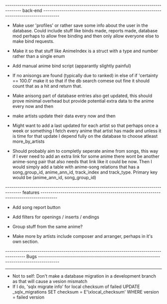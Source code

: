 
-------------------------------------------------------------------------------------- back-end --------------------------------------------------------------------------------------

 * Make user 'profiles' or rather save some info about the user in the database. Could include stuff like binds made, reports made, database mod perhaps to allow free binding and then only allow everyone else to make bind requests.

 * Make it so that stuff like AnimeIndex is a struct with a type and number rather than a single enum

 * Add manual anime bind script (apparantly slightly painful)

 * If no anisongs are found (typically due to ranked) in else of if 'certainty == 100.0' make it so that if the db search comese out fine it should count that as a hit and return that.

 * Make anisong part of database entries also get updated, this should prove minimal overhead but provide potential extra data to the anime every now and then

 * make artists update their data every now and then

 * Might want to add a last updated for each artist so that perhaps once a week or something I fetch every anime that artist has made and unless it is time for that update I depend 
 fully on the database to choose atleast more_by_artists 

 * Should probably aim to completly seperate anime from songs, this way if I ever need to add an extra link for some anime there wont be another anime-song pair that also needs that link like it could be now. Then I would simply add a table with anime-song relations that has a song_group_id, anime_ann_id, track_index and track_type. Primary key would be (anime_ann_id, song_group_id)

-------------------------------------------------------------------------------------- features --------------------------------------------------------------------------------------

 * Add song report button

 * Add filters for openings / inserts / endings

 * Group stuff from the same anime?

 * Make more by artists include composer and arranger, perhaps in it's own section.

---------------------------------------------------------------------------------------- Bugs ----------------------------------------------------------------------------------------



--------------------------------------------------------------------------------------------------------------------------------------------------------------------------------------

 * Not to self: Don't make a database migration in a development branch as that will cause a vesion mismatch
 * If I do, 
 'sqlx migrate info' for local checksum of failed
  UPDATE _sqlx_migrations SET checksum = E'\\xlocal_checksum' WHERE version = failed version